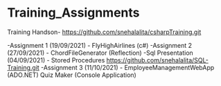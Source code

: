 # Training_Assignments

Training Handson- https://github.com/snehalalita/csharpTraining.git

-Assignment 1 (19/09/2021) - FlyHighAirlines (c#)
-Assignment 2 (27/09/2021) - ChordFileGenerator (Reflection)
-Sql Presentation (04/09/2021) - Stored Procedures https://github.com/snehalalita/SQL-Training.git
-Assignment 3 (11/10/2021) - EmployeeManagementWebApp (ADO.NET)
                            Quiz Maker (Console Application)
